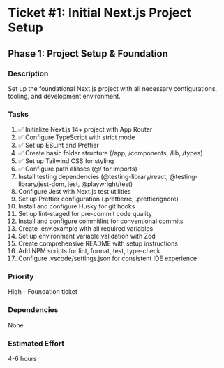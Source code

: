 # Ticket #1: Initial Next.js Project Setup

## Phase 1: Project Setup & Foundation

### Description
Set up the foundational Next.js project with all necessary configurations, tooling, and development environment.

### Tasks
1) ✅ Initialize Next.js 14+ project with App Router  
2) ✅ Configure TypeScript with strict mode  
3) ✅ Set up ESLint and Prettier  
4) ✅ Create basic folder structure (/app, /components, /lib, /types)  
5) ✅ Set up Tailwind CSS for styling  
6) ✅ Configure path aliases (@/ for imports)  
7) Install testing dependencies (@testing-library/react, @testing-library/jest-dom, jest, @playwright/test)  
8) Configure Jest with Next.js test utilities  
9) Set up Prettier configuration (.prettierrc, .prettierignore)  
10) Install and configure Husky for git hooks  
11) Set up lint-staged for pre-commit code quality  
12) Install and configure commitlint for conventional commits  
13) Create .env.example with all required variables  
14) Set up environment variable validation with Zod  
15) Create comprehensive README with setup instructions  
16) Add NPM scripts for lint, format, test, type-check  
17) Configure .vscode/settings.json for consistent IDE experience  

### Priority
High - Foundation ticket

### Dependencies
None

### Estimated Effort
4-6 hours
